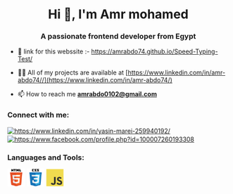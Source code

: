 <h1 align="center">Hi 👋, I'm Amr mohamed </h1>
<h3 align="center">A passionate frontend developer from Egypt</h3>

- 🌱 link for this webssite :- https://amrabdo74.github.io/Speed-Typing-Test/

- 👨‍💻 All of my projects are available at [https://www.linkedin.com/in/amr-abdo74//](https://www.linkedin.com/in/amr-abdo74/)

- 📫 How to reach me **amrabdo0102@gmail.com**

<h3 align="left">Connect with me:</h3>
<p align="left">
<a href="https://linkedin.com/in/https://www.linkedin.com/in/amr-abdo74/" target="blank"><img align="center" src="https://raw.githubusercontent.com/rahuldkjain/github-profile-readme-generator/master/src/images/icons/Social/linked-in-alt.svg" alt="https://www.linkedin.com/in/yasin-marei-259940192/" height="30" width="40" /></a>
<a href="https://www.facebook.com/profile.php?id=100007260193308" target="blank"><img align="center" src="https://raw.githubusercontent.com/rahuldkjain/github-profile-readme-generator/master/src/images/icons/Social/facebook.svg" alt="https://www.facebook.com/profile.php?id=100007260193308" height="30" width="40" /></a>
</p>

<h3 align="left">Languages and Tools:</h3>
<p align="left">  <img src="https://raw.githubusercontent.com/devicons/devicon/master/icons/html5/html5-original-wordmark.svg" alt="html5" width="40" height="40"/>
  <img src="https://raw.githubusercontent.com/devicons/devicon/master/icons/css3/css3-original-wordmark.svg" alt="css3" width="40" height="40"/>
   <img src="https://raw.githubusercontent.com/devicons/devicon/master/icons/javascript/javascript-original.svg" alt="javascript" width="40" height="40"/> 
    </p>


